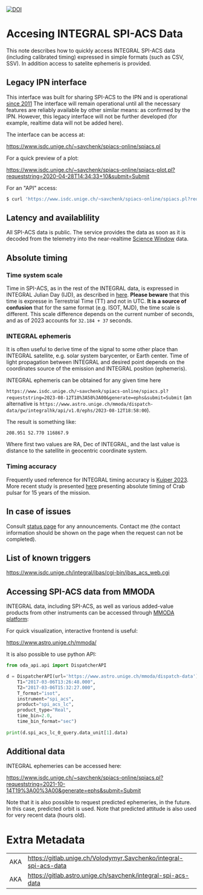 [![DOI](https://zenodo.org/badge/DOI/10.5281/zenodo.7472097.svg)](https://doi.org/10.5281/zenodo.7472097)

# Accesing INTEGRAL SPI-ACS Data 

This note describes how to quickly access INTEGRAL SPI-ACS data (including calibrated timing) expressed in simple formats (such as CSV, SSV). 
In addition access to satelite ephemeris is provided.

## Legacy IPN interface

This interface was built for sharing SPI-ACS to the IPN and is operational [since 2011](https://doi.org/10.13097/archive-ouverte/unige:23133)
The interface will remain operational until all the necessary features are reliably available by other similar means: as confirmed by the IPN. However, this legacy interface will not be further developed (for example, realtime data will not be added here).

The interface can be access at:

https://www.isdc.unige.ch/~savchenk/spiacs-online/spiacs.pl

For a quick preview of a plot:

https://www.isdc.unige.ch/~savchenk/spiacs-online/spiacs-plot.pl?requeststring=2020-04-28T14:34:33+10&submit=Submit

For an "API" access:

```sh
$ curl 'https://www.isdc.unige.ch/~savchenk/spiacs-online/spiacs.pl?requeststring=2020-03-30T09%3A51%3A05+10&generate=ipnlc&submit=Submit'
```

## Latency and availablility

All SPI-ACS data is public. The service provides the data as soon as it is decoded from the telemetry into the near-realtime [Science Window](https://heasarc.gsfc.nasa.gov/W3Browse/integral/intscwpub.html) data.

## Absolute timing

### Time system scale

Time in SPI-ACS, as in the rest of the INTEGRAL data, is expressed in INTEGRAL Julian Day (IJD), as described in [here](https://www.isdc.unige.ch/integral/support/faq.cgi?DATA-007).
**Please beware** that this time is expresse in Terrestrial Time (TT) and not in UTC. **It is a source of confusion** that for the same format (e.g. ISOT, MJD), the time scale is different. This scale difference depends on the current number of seconds, and as of 2023 accounts for `32.184 + 37` seconds.

### INTEGRAL ephemeris

It is often useful to derive time of the signal to some other place than INTEGRAL satellite, e.g. solar system barycenter, or Earth center. Time of light propagation between INTEGRAL and desired point depends on the coordinates source of the emission and INTEGRAL position (ephemeris).

INTEGRAL ephemeris can be obtained for any given time here

`https://www.isdc.unige.ch/~savchenk/spiacs-online/spiacs.pl?requeststring=2023-08-12T18%3A58%3A00&generate=ephs&submit=Submit` (an alternative is `https://www.astro.unige.ch/mmoda/dispatch-data/gw/integralhk/api/v1.0/ephs/2023-08-12T18:58:00`).

The result is something like:

`208.951 52.770 116867.9 `

Where first two values are RA, Dec of INTEGRAL, and the last value is distance to the satellite in geocentric coordinate system.

### Timing accuracy

Frequently used reference for INTEGRAL timing accuracy is [Kuiper 2023](https://ui.adsabs.harvard.edu/abs/2003A%26A...411L..31K/abstract). More recent study is presented [here](https://iachec.org/wp-content/presentations/2018/Kuiper_SessionXI.pdf) presenting absolute timing of Crab pulsar for 15 years of the mission.

## In case of issues

Consult [status page](https://status.reproducible.online/) for any announcements.
Contact me (the contact information should be shown on the page when the request can not be completed).

## List of known triggers

https://www.isdc.unige.ch/integral/ibas/cgi-bin/ibas_acs_web.cgi

## Accessing SPI-ACS data from MMODA

INTEGRAL data, including SPI-ACS, as well as various added-value products from other instruments can be accessed through [MMODA platform](https://doi.org/10.1051/0004-6361/202037850):

For quick visualization, interactive frontend is useful:

https://www.astro.unige.ch/mmoda/

It is also possible to use python API:

```python
from oda_api.api import DispatcherAPI

d = DispatcherAPI(url='https://www.astro.unige.ch/mmoda/dispatch-data').get_product(
    T1="2017-03-06T13:26:48.000",
    T2="2017-03-06T15:32:27.000",
    T_format="isot",
    instrument="spi_acs",
    product="spi_acs_lc",
    product_type="Real",
    time_bin=2.0,
    time_bin_format="sec")
    
print(d.spi_acs_lc_0_query.data_unit[1].data)
```

## Additional data

INTEGRAL ephemeries can be accessed here:

https://www.isdc.unige.ch/~savchenk/spiacs-online/spiacs.pl?requeststring=2021-10-14T19%3A00%3A00&generate=ephs&submit=Submit

Note that it is also possible to request predicted ephemeries, in the future. In this case, predicted orbit is used. Note that predicted attitude is also used for very recent data (hours old).

# Extra Metadata

|  | |
| --- | :-- |
| AKA | https://gitlab.unige.ch/Volodymyr.Savchenko/integral-spi-acs-data | 
| AKA | https://gitlab.astro.unige.ch/savchenk/integral-spi-acs-data | 

